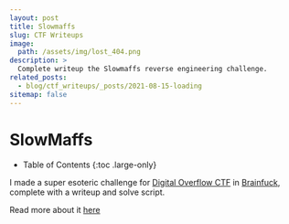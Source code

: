 ```yaml
---
layout: post
title: Slowmaffs
slug: CTF Writeups
image: 
  path: /assets/img/lost_404.png
description: >
  Complete writeup the Slowmaffs reverse engineering challenge.
related_posts:
  - blog/ctf_writeups/_posts/2021-08-15-loading
sitemap: false
---
```



# SlowMaffs

- Table of Contents
{:toc .large-only}

I made a super esoteric challenge for [Digital Overflow CTF](https://ctftime.org/event/1760/) in [Brainfuck](https://simple.wikipedia.org/wiki/Brainfuck), complete with a writeup and solve script.

Read more about it [here](https://github.com/jkohhokj/jkohhokj2.github.io/tree/main/assets/SlowMaffs%20-%20Rev)